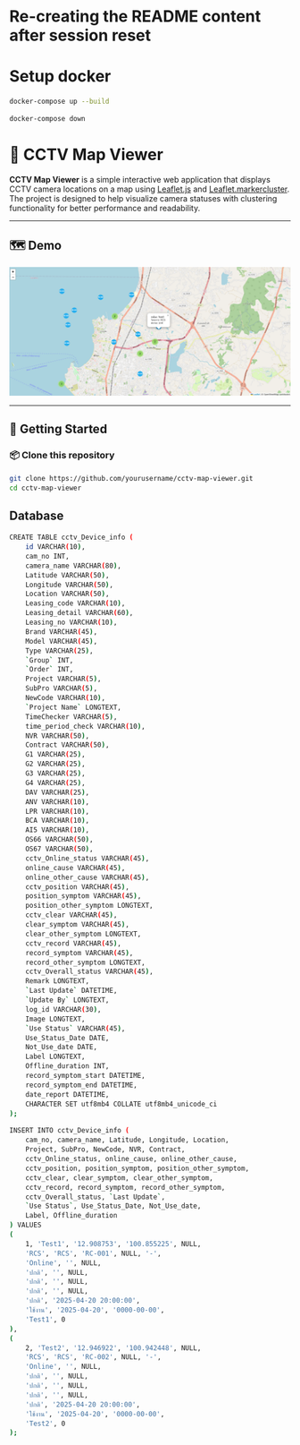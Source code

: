 # Re-creating the README content after session reset

# Setup docker
```bash
docker-compose up --build
```

```bash
docker-compose down
```

# 📸 CCTV Map Viewer

**CCTV Map Viewer** is a simple interactive web application that displays CCTV camera locations on a map using [Leaflet.js](https://leafletjs.com/) and [Leaflet.markercluster](https://github.com/Leaflet/Leaflet.markercluster). The project is designed to help visualize camera statuses with clustering functionality for better performance and readability.

---

## 🗺️ Demo

![CCTV Map Viewer Demo](access/Screenshot1.png)

---

## 🚀 Getting Started

### 📦 Clone this repository

```bash
git clone https://github.com/yourusername/cctv-map-viewer.git
cd cctv-map-viewer
```
## Database
```bash
CREATE TABLE cctv_Device_info (
    id VARCHAR(10),
    cam_no INT,
    camera_name VARCHAR(80),
    Latitude VARCHAR(50),
    Longitude VARCHAR(50),
    Location VARCHAR(50),
    Leasing_code VARCHAR(10),
    Leasing_detail VARCHAR(60),
    Leasing_no VARCHAR(10),
    Brand VARCHAR(45),
    Model VARCHAR(45),
    Type VARCHAR(25),
    `Group` INT,
    `Order` INT,
    Project VARCHAR(5),
    SubPro VARCHAR(5),
    NewCode VARCHAR(10),
    `Project Name` LONGTEXT,
    TimeChecker VARCHAR(5),
    time_period_check VARCHAR(10),
    NVR VARCHAR(50),
    Contract VARCHAR(50),
    G1 VARCHAR(25),
    G2 VARCHAR(25),
    G3 VARCHAR(25),
    G4 VARCHAR(25),
    DAV VARCHAR(25),
    ANV VARCHAR(10),
    LPR VARCHAR(10),
    BCA VARCHAR(10),
    AI5 VARCHAR(10),
    OS66 VARCHAR(50),
    OS67 VARCHAR(50),
    cctv_Online_status VARCHAR(45),
    online_cause VARCHAR(45),
    online_other_cause VARCHAR(45),
    cctv_position VARCHAR(45),
    position_symptom VARCHAR(45),
    position_other_symptom LONGTEXT,
    cctv_clear VARCHAR(45),
    clear_symptom VARCHAR(45),
    clear_other_symptom LONGTEXT,
    cctv_record VARCHAR(45),
    record_symptom VARCHAR(45),
    record_other_symptom LONGTEXT,
    cctv_Overall_status VARCHAR(45),
    Remark LONGTEXT,
    `Last Update` DATETIME,
    `Update By` LONGTEXT,
    log_id VARCHAR(30),
    Image LONGTEXT,
    `Use Status` VARCHAR(45),
    Use_Status_Date DATE,
    Not_Use_date DATE,
    Label LONGTEXT,
    Offline_duration INT,
    record_symptom_start DATETIME,
    record_symptom_end DATETIME,
    date_report DATETIME,
    CHARACTER SET utf8mb4 COLLATE utf8mb4_unicode_ci
);
```

```bash
INSERT INTO cctv_Device_info (
    cam_no, camera_name, Latitude, Longitude, Location,
    Project, SubPro, NewCode, NVR, Contract,
    cctv_Online_status, online_cause, online_other_cause,
    cctv_position, position_symptom, position_other_symptom,
    cctv_clear, clear_symptom, clear_other_symptom,
    cctv_record, record_symptom, record_other_symptom,
    cctv_Overall_status, `Last Update`,
    `Use Status`, Use_Status_Date, Not_Use_date,
    Label, Offline_duration
) VALUES
(
    1, 'Test1', '12.908753', '100.855225', NULL,
    'RCS', 'RCS', 'RC-001', NULL, '-',
    'Online', '', NULL,
    'ปกติ', '', NULL,
    'ปกติ', '', NULL,
    'ปกติ', '', NULL,
    'ปกติ', '2025-04-20 20:00:00',
    'ใช้งาน', '2025-04-20', '0000-00-00',
    'Test1', 0
),
(
    2, 'Test2', '12.946922', '100.942448', NULL,
    'RCS', 'RCS', 'RC-002', NULL, '-',
    'Online', '', NULL,
    'ปกติ', '', NULL,
    'ปกติ', '', NULL,
    'ปกติ', '', NULL,
    'ปกติ', '2025-04-20 20:00:00',
    'ใช้งาน', '2025-04-20', '0000-00-00',
    'Test2', 0
);
```
